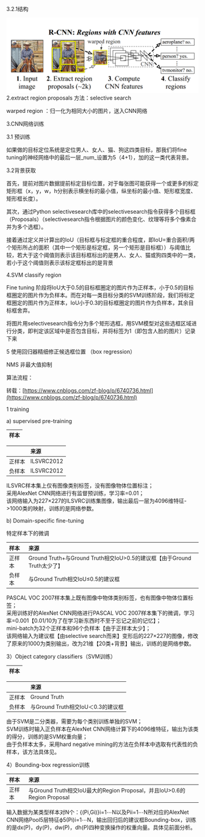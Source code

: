 3.2.1结构

![](/assets/RCNN_struct.png)2.extract region proposals 方法：selective search

warped region ：归一化为相同大小的图片，送入CNN网络

3.CNN网络训练

3.1 预训练

如果做的目标定位系统是定位男人、女人、猫、狗这四类目标，那我们将fine tuning的神经网络中的最后一层_num_设置为5（4+1），加的这一类代表背景。

3.2背景获取

首先，提前对图片数据提前标定目标位置，对于每张图可能获得一个或更多的标定矩形框（x，y，w，h分别表示横坐标的最小值，纵坐标的最小值、矩形框宽度、矩形框长度）。

其次，通过Python selectivesearch库中的selectivesearch指令获得多个目标框（Proposals）（selectivesearch指令根据图片的颜色变化、纹理等将多个像素合并为多个选框）。

接着通过定义并计算出的IoU（目标框与标定框的重合程度，即IoU=重合面积/两个矩形所占的面积（其中一个矩形是标定框，另一个矩形是目标框））与阈值比较，若大于这个阈值则表示该目标框标出的是男人、女人、猫或狗四类中的一类，若小于这个阈值则表示该标定框标出的是背景

4.SVM classify region

Fine tuning 阶段将IoU大于0.5的目标框圈定的图片作为正样本，小于0.5的目标框圈定的图片作为负样本。而在对每一类目标分类的SVM训练阶段，我们将标定框圈定的图片作为正样本，IoU小于0.3的目标框圈定的图片作为负样本，其余目标框舍弃。

将图片用selectivesearch指令分为多个矩形选框，用SVM模型对这些选框区域进行分类，即判定该区域中是否包含目标，并将标签为1（即包含人脸的图片）记录下来

5 使用回归器精细修正候选框位置 （box regression）

NMS  非最大值抑制

算法流程：

转载：[https://www.cnblogs.com/zf-blog/p/6740736.html](https://www.cnblogs.com/zf-blog/p/6740736.html)

1 training

a\) supervised pre-training

| 样本 |
| :--- |


|  | 来源 |
| :--- | :--- |
| 正样本 | ILSVRC2012 |
| 负样本 | ILSVRC2012 |

ILSVRC样本集上仅有图像类别标签，没有图像物体位置标注；  
采用AlexNet CNN网络进行有监督预训练，学习率=0.01；  
该网络输入为227×227的ILSVRC训练集图像，输出最后一层为4096维特征-&gt;1000类的映射，训练的是网络参数。

b\) Domain-specific fine-tuning

特定样本下的微调

| 样本 | 来源 |
| :--- | :--- |
| 正样本 | Ground Truth+与Ground Truth相交IoU&gt;0.5的建议框【由于Ground Truth太少了】 |
| 负样本 | 与Ground Truth相交IoU≤0.5的建议框 |

PASCAL VOC 2007样本集上既有图像中物体类别标签，也有图像中物体位置标签；  
采用训练好的AlexNet CNN网络进行PASCAL VOC 2007样本集下的微调，学习率=0.001【0.01/10为了在学习新东西时不至于忘记之前的记忆】；  
mini-batch为32个正样本和96个负样本【由于正样本太少】；  
该网络输入为建议框【由selective search而来】变形后的227×227的图像，修改了原来的1000为类别输出，改为21维【20类+背景】输出，训练的是网络参数。

3）Object category classifiers（SVM训练）

| 样本 |
| :--- |


|  | 来源 |
| :--- | :--- |
| 正样本 | Ground Truth |
| 负样本 | 与Ground Truth相交IoU＜0.3的建议框 |

  
由于SVM是二分类器，需要为每个类别训练单独的SVM；   
SVM训练时输入正负样本在AlexNet CNN网络计算下的4096维特征，输出为该类的得分，训练的是SVM权重向量；   
由于负样本太多，采用hard negative mining的方法在负样本中选取有代表性的负样本，该方法具体见。

4）Bounding-box regression训练

| 样本 | 来源 |
| :--- | :--- |
| 正样本 | 与Ground Truth相交IoU最大的Region Proposal，并且IoU&gt;0.6的Region Proposal |

  
输入数据为某类型样本对N个：{\(Pi,Gi\)}i=1⋯N以及Pii=1⋯N所对应的AlexNet CNN网络Pool5层特征ϕ5\(Pi\)i=1⋯N，输出回归后的建议框Bounding-box，训练的是dx\(P\)，dy\(P\)，dw\(P\)，dh\(P\)四种变换操作的权重向量。具体见前面分析。

